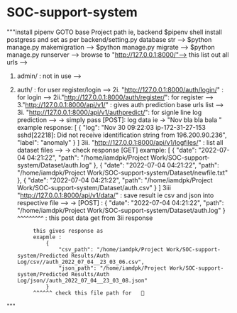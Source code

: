 # SOC-support-system

"""install pipenv
GOTO base Project path ie, backend 
$pipenv shell 
install postgress and set as per backend/setting.py database str -->
$python manage.py makemigration -->
$python manage.py migrate -->
$python manage.py runserver -->
browse to  "http://127.0.0.1:8000/"-->
this list out all urls -->
1. admin/ : not in use -->
2. auth/ : for user register/login -->
    2i. "http://127.0.0.1:8000/auth/login/" : for login -->
    2ii."http://127.0.0.1:8000/auth/register/": for register -->
3."http://127.0.0.1:8000/api/v1/" : gives auth prediction base urls list -->
    3i. "http://127.0.0.1:8000/api/v1/authpredict/": for signle line log prediction -->
        -> simply pass [POST]: log data ie 
            -> "Nov bla bla bala "
            example response:
                [
                    {
                        "log": "Nov 30 09:22:03 ip-172-31-27-153 sshd[22218]: Did not receive identification string from 196.200.90.236",
                        "label": "anomaly"
                    }
                ]
    3ii. "http://127.0.0.1:8000/api/v1/logfiles/" : list all dataset files -->
            -> check response [GET] 
        example:
            [
                {
                    "date": "2022-07-04 04:21:22",
                    "path": "/home/iamdpk/Project Work/SOC-support-system/Dataset/auth.log"
                },
                {
                    "date": "2022-07-04 04:21:22",
                    "path": "/home/iamdpk/Project Work/SOC-support-system/Dataset/newfile.txt"
                },
                {
                    "date": "2022-07-04 04:21:22",
                    "path": "/home/iamdpk/Project Work/SOC-support-system/Dataset/auth.csv"
                }
            ]
    3iii "http://127.0.0.1:8000/api/v1/data/" : save result ie csv and json into respective file -->
            -> [POST] :
            {
                "date": "2022-07-04 04:21:22",
                "path": "/home/iamdpk/Project Work/SOC-support-system/Dataset/auth.log"
            }
            ^^^^^^^^^ : this post data get from 3ii response

            this gives response as
            exapmle :
                {
                    "csv_path": "/home/iamdpk/Project Work/SOC-support-system/Predicted Results/Auth Log/csv//auth_2022_07_04__23_03_06.csv",
                    "json_path": "/home/iamdpk/Project Work/SOC-support-system/Predicted Results/Auth Log/json//auth_2022_07_04__23_03_08.json"
                } 
            ^^^^^^ check this file path for   🤔
"""
